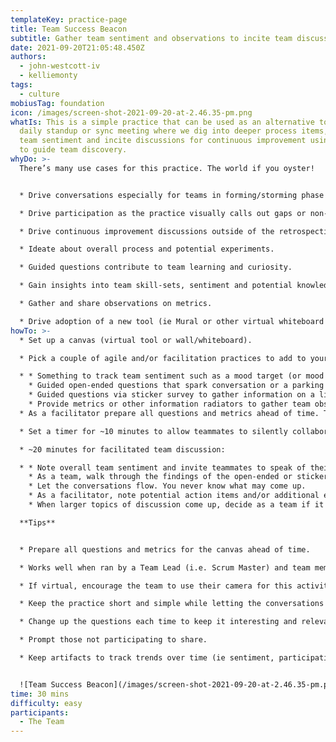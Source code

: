 ```yaml
---
templateKey: practice-page
title: Team Success Beacon
subtitle: Gather team sentiment and observations to incite team discussions
date: 2021-09-20T21:05:48.450Z
authors:
  - john-westcott-iv
  - kelliemonty
tags:
  - culture
mobiusTag: foundation
icon: /images/screen-shot-2021-09-20-at-2.46.35-pm.png
whatIs: This is a simple practice that can be used as an alternative to the
  daily standup or sync meeting where we dig into deeper process items, gather
  team sentiment and incite discussions for continuous improvement using prompts
  to guide team discovery.
whyDo: >-
  There’s many use cases for this practice. The world if you oyster!


  * Drive conversations especially for teams in forming/storming phase or new to agile.

  * Drive participation as the practice visually calls out gaps or non-participation.

  * Drive continuous improvement discussions outside of the retrospective cadence.

  * Ideate about overall process and potential experiments.

  * Guided questions contribute to team learning and curiosity.

  * Gain insights into team skill-sets, sentiment and potential knowledge gaps.

  * Gather and share observations on metrics.

  * Drive adoption of a new tool (ie Mural or other virtual whiteboard tool).
howTo: >-
  * Set up a canvas (virtual tool or wall/whiteboard).

  * Pick a couple of agile and/or facilitation practices to add to your canvas. Some examples include:

  * * Something to track team sentiment such as a mood target (or mood marbles).
    * Guided open-ended questions that spark conversation or a parking lot for open topics.
    * Guided questions via sticker survey to gather information on a likert scale.
    * Provide metrics or other information radiators to gather team observations.
  * As a facilitator prepare all questions and metrics ahead of time. Think about areas of continuous improvement opportunities and use prompts to guide team discovery.

  * Set a timer for ~10 minutes to allow teammates to silently collaborate.

  * ~20 minutes for facilitated team discussion:

  * * Note overall team sentiment and invite teammates to speak of their personal sentiment.
    * As a team, walk through the findings of the open-ended or sticker survey questions.
    * Let the conversations flow. You never know what may come up.
    * As a facilitator, note potential action items and/or additional experiments to try.
    * When larger topics of discussion come up, decide as a team if it should be moved to a team parking lot to discuss at a further date.

  **Tips**


  * Prepare all questions and metrics for the canvas ahead of time.

  * Works well when ran by a Team Lead (i.e. Scrum Master) and team member (i.e. Architect or Developer) together.

  * If virtual, encourage the team to use their camera for this activity.

  * Keep the practice short and simple while letting the conversations flow organically.

  * Change up the questions each time to keep it interesting and relevant to improvement and uncovering new things.

  * Prompt those not participating to share.

  * Keep artifacts to track trends over time (ie sentiment, participation, metrics).


  ![Team Success Beacon](/images/screen-shot-2021-09-20-at-2.46.35-pm.png "Team Success Beacon")
time: 30 mins
difficulty: easy
participants:
  - The Team
---
```


